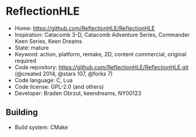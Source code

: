 # ReflectionHLE

- Home: https://github.com/ReflectionHLE/ReflectionHLE
- Inspiration: Catacomb 3-D, Catacomb Adventure Series, Commander Keen Series, Keen Dreams
- State: mature
- Keyword: action, platform, remake, 2D, content commercial, original required
- Code repository: https://github.com/ReflectionHLE/ReflectionHLE.git (@created 2014, @stars 107, @forks 7)
- Code language: C, Lua
- Code license: GPL-2.0 (and others)
- Developer: Braden Obrzut, keendreams, NY00123

## Building

- Build system: CMake
